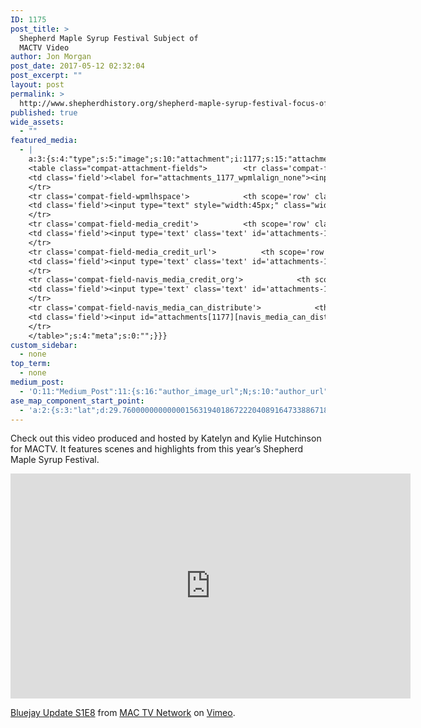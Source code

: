 ```yaml
---
ID: 1175
post_title: >
  Shepherd Maple Syrup Festival Subject of
  MACTV Video
author: Jon Morgan
post_date: 2017-05-12 02:32:04
post_excerpt: ""
layout: post
permalink: >
  http://www.shepherdhistory.org/shepherd-maple-syrup-festival-focus-of-mactv-video/
published: true
wide_assets:
  - ""
featured_media:
  - |
    a:3:{s:4:"type";s:5:"image";s:10:"attachment";i:1177;s:15:"attachment_data";a:33:{s:2:"id";i:1177;s:5:"title";s:5:"image";s:8:"filename";s:9:"image.png";s:3:"url";s:67:"http://www.shepherdhistory.org/wp-content/uploads/2017/05/image.png";s:4:"link";s:50:"http://www.shepherdhistory.org/?attachment_id=1177";s:3:"alt";s:0:"";s:6:"author";s:1:"1";s:11:"description";s:0:"";s:7:"caption";s:0:"";s:4:"name";s:8:"image-24";s:6:"status";s:7:"inherit";s:10:"uploadedTo";i:1175;s:4:"date";i:1494555909000;s:8:"modified";i:1494555918000;s:9:"menuOrder";i:0;s:4:"mime";s:9:"image/png";s:4:"type";s:5:"image";s:7:"subtype";s:3:"png";s:4:"icon";s:67:"http://www.shepherdhistory.org/wp-includes/images/media/default.png";s:13:"dateFormatted";s:12:"May 12, 2017";s:6:"nonces";a:3:{s:6:"update";s:10:"0886661e99";s:6:"delete";s:10:"905d58ef19";s:4:"edit";s:10:"cc4df45cb9";}s:8:"editLink";s:70:"http://www.shepherdhistory.org/wp-admin/post.php?post=1177&action=edit";s:4:"meta";b:0;s:10:"authorName";s:10:"Jon Morgan";s:14:"uploadedToLink";s:70:"http://www.shepherdhistory.org/wp-admin/post.php?post=1175&action=edit";s:15:"uploadedToTitle";s:50:"Shepherd Maple Syrup Festival focus of MACTV Video";s:15:"filesizeInBytes";i:597566;s:21:"filesizeHumanReadable";s:6:"584 KB";s:6:"height";i:540;s:5:"width";i:933;s:11:"orientation";s:9:"landscape";s:5:"sizes";a:4:{s:9:"thumbnail";a:4:{s:6:"height";i:140;s:5:"width";i:140;s:3:"url";s:75:"http://www.shepherdhistory.org/wp-content/uploads/2017/05/image-140x140.png";s:11:"orientation";s:9:"landscape";}s:6:"medium";a:4:{s:6:"height";i:194;s:5:"width";i:336;s:3:"url";s:75:"http://www.shepherdhistory.org/wp-content/uploads/2017/05/image-336x194.png";s:11:"orientation";s:9:"landscape";}s:5:"large";a:4:{s:6:"height";i:446;s:5:"width";i:771;s:3:"url";s:75:"http://www.shepherdhistory.org/wp-content/uploads/2017/05/image-771x446.png";s:11:"orientation";s:9:"landscape";}s:4:"full";a:4:{s:3:"url";s:67:"http://www.shepherdhistory.org/wp-content/uploads/2017/05/image.png";s:6:"height";i:540;s:5:"width";i:933;s:11:"orientation";s:9:"landscape";}}s:6:"compat";a:2:{s:4:"item";s:2891:"<input type="hidden" name="attachments[1177][menu_order]" value="0" /><p class="media-types media-types-required-info">Required fields are marked <span class="required">*</span></p>
    <table class="compat-attachment-fields">		<tr class='compat-field-wpmlalign'>			<th scope='row' class='label'><label for='attachments-1177-wpmlalign'><span class='alignleft'>Email Align</span><br class='clear' /></label></th>
    <td class='field'><label for="attachments_1177_wpmlalign_none"><input checked="checked" style="width:auto;" type="radio" name="attachments[1177][wpmlalign]" value="none" id="attachments_1177_wpmlalign_none" /> None</label> <label for="attachments_1177_wpmlalign_left"><input  style="width:auto;" type="radio" name="attachments[1177][wpmlalign]" value="left" id="attachments_1177_wpmlalign_left" /> Left</label> <label for="attachments_1177_wpmlalign_right"><input  style="width:auto;" type="radio" name="attachments[1177][wpmlalign]" value="right" id="attachments_1177_wpmlalign_right" /> Right</label></td>
    </tr>
    <tr class='compat-field-wpmlhspace'>			<th scope='row' class='label'><label for='attachments-1177-wpmlhspace'><span class='alignleft'>Email Hspace</span><br class='clear' /></label></th>
    <td class='field'><input type="text" style="width:45px;" class="widefat" name="attachments[1177][wpmlhspace]" value="" id="attachments_1177_wpmlhspace" /> px</td>
    </tr>
    <tr class='compat-field-media_credit'>			<th scope='row' class='label'><label for='attachments-1177-media_credit'><span class='alignleft'>Credit</span><br class='clear' /></label></th>
    <td class='field'><input type='text' class='text' id='attachments-1177-media_credit' name='attachments[1177][media_credit]' value=''  /></td>
    </tr>
    <tr class='compat-field-media_credit_url'>			<th scope='row' class='label'><label for='attachments-1177-media_credit_url'><span class='alignleft'>Credit URL</span><br class='clear' /></label></th>
    <td class='field'><input type='text' class='text' id='attachments-1177-media_credit_url' name='attachments[1177][media_credit_url]' value=''  /></td>
    </tr>
    <tr class='compat-field-navis_media_credit_org'>			<th scope='row' class='label'><label for='attachments-1177-navis_media_credit_org'><span class='alignleft'>Organization</span><br class='clear' /></label></th>
    <td class='field'><input type='text' class='text' id='attachments-1177-navis_media_credit_org' name='attachments[1177][navis_media_credit_org]' value=''  /></td>
    </tr>
    <tr class='compat-field-navis_media_can_distribute'>			<th scope='row' class='label'><label for='attachments-1177-navis_media_can_distribute'><span class='alignleft'>Can<br />distribute?</span><br class='clear' /></label></th>
    <td class='field'><input id="attachments[1177][navis_media_can_distribute]" name="attachments[1177][navis_media_can_distribute]" type="checkbox" value="1"  /></td>
    </tr>
    </table>";s:4:"meta";s:0:"";}}}
custom_sidebar:
  - none
top_term:
  - none
medium_post:
  - 'O:11:"Medium_Post":11:{s:16:"author_image_url";N;s:10:"author_url";N;s:11:"byline_name";N;s:12:"byline_email";N;s:10:"cross_link";s:2:"no";s:2:"id";N;s:21:"follower_notification";s:3:"yes";s:7:"license";s:19:"all-rights-reserved";s:14:"publication_id";s:12:"881fb60cdbf3";s:6:"status";s:4:"none";s:3:"url";N;}'
ase_map_component_start_point:
  - 'a:2:{s:3:"lat";d:29.760000000000001563194018672220408916473388671875;s:3:"lng";d:-95.3799999999999954525264911353588104248046875;}'
---
```

Check out this video produced and hosted by Katelyn and Kylie Hutchinson for MACTV. It features scenes and highlights from this year’s Shepherd Maple Syrup Festival.

<iframe src="https://player.vimeo.com/video/216533175" width="640" height="360" frameborder="0" allowfullscreen="allowfullscreen"></iframe>

<a href="https://vimeo.com/216533175">Bluejay Update S1E8</a> from <a href="https://vimeo.com/mactvnetwork">MAC TV Network</a> on <a href="https://vimeo.com">Vimeo</a>.